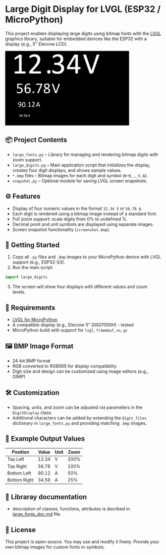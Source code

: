 
# Large Digit Display for LVGL (ESP32 / MicroPython)

This project enables displaying large digits using bitmap fonts with the [LVGL](https://lvgl.io/) graphics library, suitable for embedded devices like the ESP32 with a display (e.g., 5" Elecrow LCD).

![Screenshot](screenshot.png)

## 📦 Project Contents

- `large_fonts.py` – Library for managing and rendering bitmap digits with zoom support.
- `large_digits.py` – Main application script that initializes the display, creates four digit displays, and shows sample values.
- `*.bmp` files – Bitmap images for each digit and symbol (`0`–`9`, `,`, `V`, `A`).
- `snapshot.py` – Optional module for saving LVGL screen snapshots.

## ⚙️ Features

- Display of four numeric values in the format `12.34 V` or `56.78 A`.
- Each digit is rendered using a bitmap image instead of a standard font.
- Full zoom support: scale digits from 0% to undefined %.
- Decimal point and unit symbols are displayed using separate images.
- Screen snapshot functionality (`screenshot.bmp`).

## 🚀 Getting Started

1. Copy all `.py` files and `.bmp` images to your MicroPython device with LVGL support (e.g., ESP32-S3).
2. Run the main script:

```python
import large_digits
```

3. The screen will show four displays with different values and zoom levels.

## 🧠 Requirements

- [LVGL for MicroPython](https://github.com/lvgl/lv_binding_micropython)
- A compatible display (e.g., Elecrow 5" DIS07050H) - tested
- MicroPython build with support for `lvgl`, `framebuf`, `os`, `gc`

## 🖼️ BMP Image Format

- 24-bit BMP format
- RGB converted to RGB565 for display compatibility
- Digit size and design can be customized using image editors (e.g., GIMP)

## 🛠️ Customization

- Spacing, units, and zoom can be adjusted via parameters in the `DigitDisplay` class.
- Additional characters can be added by extending the `digit_files` dictionary in `large_fonts.py` and providing matching `.bmp` images.

## 🧪 Example Output Values

| Position       | Value | Unit | Zoom  |
|----------------|-------|------|-------|
| Top Left       | 12.34 | V    | 200%  |
| Top Right      | 56.78 | V    | 100%  |
| Bottom Left    | 90.12 | A    | 50%   |
| Bottom Right   | 34.56 | A    | 25%   |

## 📄 Libraray documentation

- description of classes, functions, attributes is decribed in [large_fonts_doc.md](arge_fonts_doc.md) file.

## 📄 License

This project is open-source. You may use and modify it freely. Provide your own bitmap images for custom fonts or symbols.
